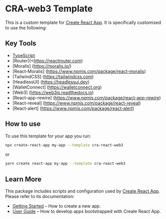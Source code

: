 # CRA-web3 Template

This is a custom template for [Create React App](https://github.com/facebook/create-react-app).
It is specifically customised to use the following:

## Key Tools

- [TypeScript](https://www.typescriptlang.org)
- [Router](<https://reactrouter.com)
- [Moralis] (https://moralis.io/)
- [React-Moralis] (https://www.npmjs.com/package/react-moralis)
- [TailwindCSS] (https://tailwindcss.com)
- [HeadlessUI] (https://headlessui.dev)
- [WalletConnect] (https://walletconnect.org)
- [Web3] (https://web3js.readthedocs.io)
- [React-app-rewire] (https://www.npmjs.com/package/react-app-rewire)
- [React-reveal] (https://www.npmjs.com/package/react-reveal)
- [React-alert] (https://www.npmjs.com/package/react-alert)

## How to use

To use this template for your app you run:

```bash
npx create-react-app my-app --template cra-react-web3
```

or

```bash
yarn create react-app my-app --template cra-react-web3
```

## Learn More

This package includes scripts and configuration used by [Create React App](https://github.com/facebook/create-react-app).\
Please refer to its documentation:

- [Getting Started](https://facebook.github.io/create-react-app/docs/getting-started) – How to create a new app.
- [User Guide](https://facebook.github.io/create-react-app/) – How to develop apps bootstrapped with Create React App.
